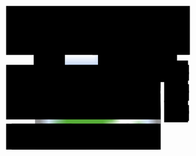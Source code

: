 <svg version="1.1" baseProfile="full" viewBox="0 0 3229 2529" xmlns="http://www.w3.org/2000/svg">
  <image href="~/pages/basics/stack/assets/stack-detailed.png" x="0" y="0" height="100%" width="100%"/>

  <!-- Data Highlights -->
  <rect class="svg-highlight prepared data-all" x="0%" y="82%" width="84%" height="18%"/>
  <rect class="svg-highlight prepared data-data" x="19%" y="82%" width="64%" height="18%"/>
  <rect class="svg-highlight prepared data-assets-all" x="3%" y="82%" width="33%" height="18%"/>
  <rect class="svg-highlight prepared data-assets-app" x="3%" y="82%" width="17%" height="10%"/>
  <rect class="svg-highlight prepared data-assets-entities" x="18.5%" y="82%" width="17%" height="10%"/>

  <rect class="svg-highlight prepared data-configuration" x="3%" y="93%" width="17%" height="6.5%"/>

  <rect class="svg-highlight prepared data-entities" x="34%" y="82%" width="33%" height="10.5%"/>
  <rect class="svg-highlight prepared data-content-types" x="34%" y="89%" width="33%" height="10%"/>
  <rect class="svg-highlight prepared data-content-types-app" x="34%" y="89%" width="17.5%" height="10%"/>
  <rect class="svg-highlight prepared data-content-types-global" x="50%" y="89%" width="17%" height="10%"/>
  <rect class="svg-highlight prepared data-external" x="65.5%" y="82%" width="17%" height="10.5%"/>

  <!-- ADAM -->
  <rect class="svg-highlight prepared adam" x="18.5%" y="89%" width="17%" height="8%"/>

  <!-- Server -->
  <rect class="svg-highlight prepared server-all" x="0%" y="41%" width="84%" height="38%"/>


  <!-- Prepare -->
  <rect class="svg-highlight prepared prepare-all" x="0%" y="61%" width="84%" height="18%"/>
  <rect class="svg-highlight prepared query" x="44.5%" y="61%" width="34%" height="18%"/>
  <rect class="svg-highlight prepared query-engine" x="44.5%" y="70%" width="34%" height="7%"/>
  <rect class="svg-highlight prepared query-built-in" x="44.5%" y="62.5%" width="18%" height="11%"/>
  <rect class="svg-highlight prepared query-app" x="60.5%" y="62.5%" width="17%" height="11%"/>
  <rect class="svg-highlight prepared query-datasource" x="71%" y="70%" width="7%" height="7%"/>
  <rect class="svg-highlight prepared query-params" x="65%" y="70%" width="10%" height="7%"/>

  <!-- Data Source -->
  <rect class="svg-highlight prepared datasource" x="86%" y="51%" width="13%" height="16%"/>
  <rect class="svg-highlight prepared datasource-custom" x="87.5%" y="54.5%" width="12%" height="6%"/>
  <rect class="svg-highlight prepared datasource-built-in" x="87.5%" y="59%" width="12%" height="7%"/>
  <rect class="svg-highlight prepared lookup" x="86%" y="66%" width="13%" height="15%"/>
  <rect class="svg-highlight prepared lookup-engine" x="87.5%" y="69%" width="12%" height="6%"/>
  <rect class="svg-highlight prepared lookup-sources" x="87.5%" y="73%" width="12%" height="7%"/>

  <!-- Optimzers -->
  <rect class="svg-highlight prepared asset-optimizer" x="3%" y="49.5%" width="13.5%" height="8%"/>
  <rect class="svg-highlight prepared image-resizer" x="15%" y="30%" width="17%" height="34%"/>

  <!-- Process / Awesomize -->
  <rect class="svg-highlight prepared process-all" x="0%" y="41%" width="84%" height="18%"/>
  <rect class="svg-highlight prepared process-cs" x="34%" y="41%" width="33%" height="18%"/>
  <rect class="svg-highlight prepared process-razor" x="34.3%" y="42%" width="17%" height="15%"/>
  <rect class="svg-highlight prepared process-razor-app" x="34.3%" y="42%" width="17%" height="10%"/>
  <rect class="svg-highlight prepared process-razor-engine" x="34.3%" y="50%" width="17%" height="7%"/>
  <rect class="svg-highlight prepared process-apis" x="50%" y="42%" width="34%" height="15%"/>
  <rect class="svg-highlight prepared process-web-api" x="50%" y="42%" width="17%" height="15%"/>
  <rect class="svg-highlight prepared process-web-api-app" x="50%" y="42%" width="17%" height="10%"/>
  <rect class="svg-highlight prepared process-web-api-engine" x="50%" y="50%" width="17%" height="7%"/>
  <rect class="svg-highlight prepared process-libraries" x="47%" y="47%" width="7%" height="7%"/>
  <rect class="svg-highlight prepared process-headless" x="65.5%" y="49.5%" width="17%" height="7%"/>

  <!-- Libraries -->
  <rect class="svg-highlight prepared libraries" x="86%" y="38%" width="13%" height="15%"/>
  <rect class="svg-highlight prepared libraries-app" x="87.5%" y="41%" width="12%" height="6.5%"/>
  <rect class="svg-highlight prepared libraries-built-in" x="87.5%" y="46%" width="12%" height="6%"/>


  <!-- data formats -->
  <rect class="svg-highlight prepared format-json-custom" x="50%" y="32%" width="17%" height="14%"/>
  <rect class="svg-highlight prepared format-json-headless" x="65.5%" y="32%" width="17%" height="21%"/>
  <rect class="svg-highlight prepared format-json-edit" x="74%" y="30%" width="19%" height="23%"/>

  <!-- Browser -->
  <rect class="svg-highlight prepared browser-all" x="0%" y="0%" width="100%" height="34%"/>
  <rect class="svg-highlight prepared browser-show" x="0%" y="0%" width="50%" height="34%"/>
  <rect class="svg-highlight prepared browser-interact-edit" x="47%" y="0%" width="37%" height="34%"/>
  <rect class="svg-highlight prepared browser-interact" x="47%" y="0%" width="20.5%" height="34%"/>
  <rect class="svg-highlight prepared browser-edit" x="64%" y="0%" width="20.5%" height="34%"/>
  <rect class="svg-highlight prepared browser-edit-ui" x="81.5%" y="0%" width="18%" height="34%"/>

  <!-- Frameworks -->
  <rect class="svg-highlight prepared frameworks-browser" x="0%" y="0%" width="17.5%" height="34%"/>
  <rect class="svg-highlight prepared frameworks-CSS" x="0%" y="3%" width="17.5%" height="12%"/>
  <rect class="svg-highlight prepared frameworks-js" x="0%" y="12%" width="17.5%" height="12%"/>
  <rect class="svg-highlight prepared frameworks-spa" x="0%" y="21%" width="17.5%" height="12%"/>

  <!-- App show parts -->
  <rect class="svg-highlight prepared show-html" x="15.8%" y="3%" width="17.5%" height="12%"/>
  <rect class="svg-highlight prepared show-js" x="15.8%" y="12%" width="17.5%" height="12%"/>
  <rect class="svg-highlight prepared show-spa" x="15.8%" y="21%" width="17.5%" height="12%"/>

  <!-- Interact parts -->
  <rect class="svg-highlight prepared interact-mobile" x="48.5%" y="3%" width="17.5%" height="12%"/>
  <rect class="svg-highlight prepared interact-2sxc" x="48.5%" y="12%" width="17.5%" height="12%"/>

  <!-- Edit parts -->
  <rect class="svg-highlight prepared edit-auto" x="65.5%" y="3%" width="17.5%" height="12%"/>
  <rect class="svg-highlight prepared edit-custom" x="65.5%" y="12%" width="17.5%" height="12%"/>

  <!-- Edit UI parts -->
  <rect class="svg-highlight prepared edit-ui" x="82.5%" y="3%" width="17.5%" height="18%"/>
  <rect class="svg-highlight prepared edit-ui-custom" x="82.5%" y="20%" width="17.5%" height="12%"/>

  <!-- SPA parts -->
  <rect class="svg-highlight prepared spa-all" x="0%" y="21%" width="83%" height="12%"/>
  <rect class="svg-highlight prepared spa-2sxc-js" x="31.5%" y="21%" width="52%" height="12%"/>


  <!-- Custom highlight boxes - can be controlled by in-page CSS -->
  <rect class="svg-highlight highlight1"/>
  <rect class="svg-highlight highlight2"/>
  <rect class="svg-highlight highlight3"/>
  <rect class="svg-highlight highlight4"/>
  <rect class="svg-highlight highlight5"/>
</svg>
